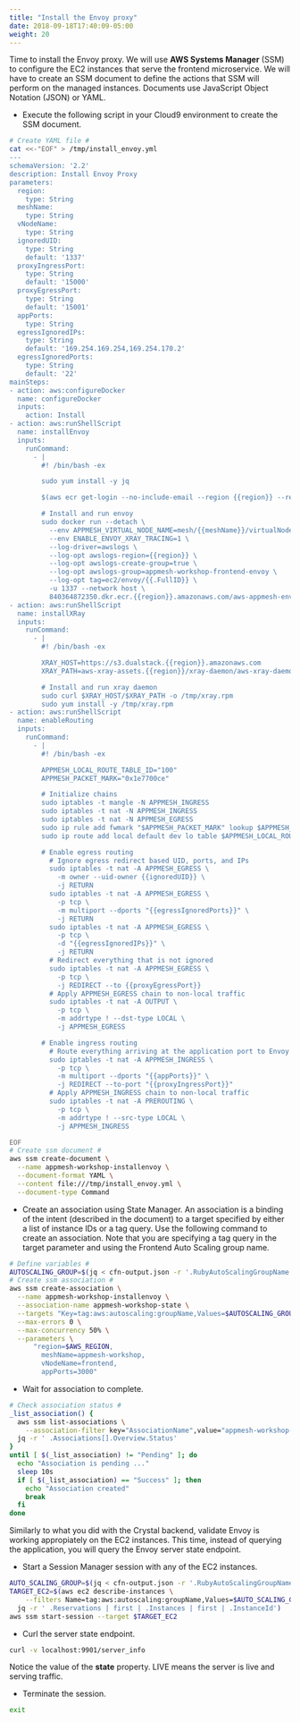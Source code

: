 ```yaml
---
title: "Install the Envoy proxy"
date: 2018-09-18T17:40:09-05:00
weight: 20
---
```


Time to install the Envoy proxy. We will use **AWS Systems Manager** (SSM) to configure the EC2 instances that serve the frontend microservice. We will have to create an SSM document to define the actions that SSM will perform on the managed instances. Documents use JavaScript Object Notation (JSON) or YAML.

* Execute the following script in your Cloud9 environment to create the SSM document.

```bash
# Create YAML file #
cat <<-"EOF" > /tmp/install_envoy.yml
---
schemaVersion: '2.2'
description: Install Envoy Proxy
parameters: 
  region:
    type: String
  meshName:
    type: String
  vNodeName:
    type: String 
  ignoredUID:
    type: String
    default: '1337'
  proxyIngressPort:
    type: String
    default: '15000'
  proxyEgressPort:
    type: String
    default: '15001'
  appPorts:
    type: String
  egressIgnoredIPs:
    type: String
    default: '169.254.169.254,169.254.170.2'
  egressIgnoredPorts:
    type: String 
    default: '22'
mainSteps:
- action: aws:configureDocker
  name: configureDocker
  inputs:
    action: Install
- action: aws:runShellScript
  name: installEnvoy
  inputs:
    runCommand: 
      - |
        #! /bin/bash -ex

        sudo yum install -y jq

        $(aws ecr get-login --no-include-email --region {{region}} --registry-ids 840364872350)

        # Install and run envoy
        sudo docker run --detach \
          --env APPMESH_VIRTUAL_NODE_NAME=mesh/{{meshName}}/virtualNode/{{vNodeName}} \
          --env ENABLE_ENVOY_XRAY_TRACING=1 \
          --log-driver=awslogs \
          --log-opt awslogs-region={{region}} \
          --log-opt awslogs-create-group=true \
          --log-opt awslogs-group=appmesh-workshop-frontend-envoy \
          --log-opt tag=ec2/envoy/{{.FullID}} \
          -u 1337 --network host \
          840364872350.dkr.ecr.{{region}}.amazonaws.com/aws-appmesh-envoy:v1.11.2.0-prod
- action: aws:runShellScript
  name: installXRay
  inputs:
    runCommand: 
      - |
        #! /bin/bash -ex

        XRAY_HOST=https://s3.dualstack.{{region}}.amazonaws.com
        XRAY_PATH=aws-xray-assets.{{region}}/xray-daemon/aws-xray-daemon-3.x.rpm

        # Install and run xray daemon
        sudo curl $XRAY_HOST/$XRAY_PATH -o /tmp/xray.rpm
        sudo yum install -y /tmp/xray.rpm
- action: aws:runShellScript
  name: enableRouting
  inputs:
    runCommand: 
      - |
        #! /bin/bash -ex

        APPMESH_LOCAL_ROUTE_TABLE_ID="100"
        APPMESH_PACKET_MARK="0x1e7700ce"

        # Initialize chains
        sudo iptables -t mangle -N APPMESH_INGRESS
        sudo iptables -t nat -N APPMESH_INGRESS
        sudo iptables -t nat -N APPMESH_EGRESS
        sudo ip rule add fwmark "$APPMESH_PACKET_MARK" lookup $APPMESH_LOCAL_ROUTE_TABLE_ID
        sudo ip route add local default dev lo table $APPMESH_LOCAL_ROUTE_TABLE_ID

        # Enable egress routing
          # Ignore egress redirect based UID, ports, and IPs
          sudo iptables -t nat -A APPMESH_EGRESS \
            -m owner --uid-owner {{ignoredUID}} \
            -j RETURN
          sudo iptables -t nat -A APPMESH_EGRESS \
            -p tcp \
            -m multiport --dports "{{egressIgnoredPorts}}" \
            -j RETURN
          sudo iptables -t nat -A APPMESH_EGRESS \
            -p tcp \
            -d "{{egressIgnoredIPs}}" \
            -j RETURN
          # Redirect everything that is not ignored
          sudo iptables -t nat -A APPMESH_EGRESS \
            -p tcp \
            -j REDIRECT --to {{proxyEgressPort}}
          # Apply APPMESH_EGRESS chain to non-local traffic
          sudo iptables -t nat -A OUTPUT \
            -p tcp \
            -m addrtype ! --dst-type LOCAL \
            -j APPMESH_EGRESS

        # Enable ingress routing
          # Route everything arriving at the application port to Envoy
          sudo iptables -t nat -A APPMESH_INGRESS \
            -p tcp \
            -m multiport --dports "{{appPorts}}" \
            -j REDIRECT --to-port "{{proxyIngressPort}}"
          # Apply APPMESH_INGRESS chain to non-local traffic
          sudo iptables -t nat -A PREROUTING \
            -p tcp \
            -m addrtype ! --src-type LOCAL \
            -j APPMESH_INGRESS

EOF
# Create ssm document #
aws ssm create-document \
  --name appmesh-workshop-installenvoy \
  --document-format YAML \
  --content file:///tmp/install_envoy.yml \
  --document-type Command
```

* Create an association using State Manager. An association is a binding of the intent (described in the document) to a target specified by either a list of instance IDs or a tag query. Use the following command to create an association. Note that you are specifying a tag query in the target parameter and using the Frontend Auto Scaling group name.

```bash
# Define variables #
AUTOSCALING_GROUP=$(jq < cfn-output.json -r '.RubyAutoScalingGroupName'); \
# Create ssm association #
aws ssm create-association \
  --name appmesh-workshop-installenvoy \
  --association-name appmesh-workshop-state \
  --targets "Key=tag:aws:autoscaling:groupName,Values=$AUTOSCALING_GROUP" \
  --max-errors 0 \
  --max-concurrency 50% \
  --parameters \
      "region=$AWS_REGION,
        meshName=appmesh-workshop,
        vNodeName=frontend,
        appPorts=3000"
```

* Wait for association to complete.

```bash
# Check association status #
_list_association() {
  aws ssm list-associations \
    --association-filter key="AssociationName",value="appmesh-workshop-state" | \
  jq -r ' .Associations[].Overview.Status'
}
until [ $(_list_association) != "Pending" ]; do
  echo "Association is pending ..."
  sleep 10s
  if [ $(_list_association) == "Success" ]; then
    echo "Association created"
    break
  fi
done
```

Similarly to what you did with the Crystal backend, validate Envoy is working appropiately on the EC2 instances.
This time, instead of querying the application, you will query the Envoy server state endpoint.

* Start a Session Manager session with any of the EC2 instances.

```bash
AUTO_SCALING_GROUP=$(jq < cfn-output.json -r '.RubyAutoScalingGroupName');
TARGET_EC2=$(aws ec2 describe-instances \
    --filters Name=tag:aws:autoscaling:groupName,Values=$AUTO_SCALING_GROUP | \
  jq -r ' .Reservations | first | .Instances | first | .InstanceId')
aws ssm start-session --target $TARGET_EC2
```

* Curl the server state endpoint.

```bash
curl -v localhost:9901/server_info
```

Notice the value of the **state** property. LIVE means the server is live and serving traffic.

* Terminate the session.

```bash
exit 
```